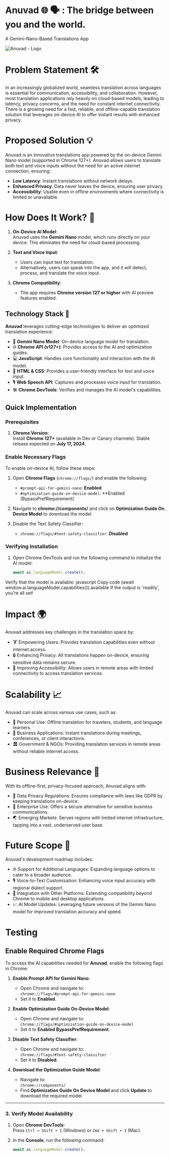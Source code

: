 # Anuvad 🌐 🗣️ : The bridge between you and the world.
A Gemini-Nano-Based Translations App

![Anuvad - Logo](https://github.com/user-attachments/assets/23a1565d-68ab-44c1-986d-27dbaa2852bb)

# Problem Statement 🛠️
In an increasingly globalized world, seamless translation across languages is essential for communication, accessibility, and collaboration. However, most translation applications rely heavily on cloud-based models, leading to latency, privacy concerns, and the need for constant internet connectivity. There is a growing need for a fast, reliable, and offline-capable translation solution that leverages on-device AI to offer instant results with enhanced privacy.

# Proposed Solution 💡
Anuvad is an innovative translations app powered by the on-device Gemini Nano model (supported in Chrome 127+). Anuvad allows users to translate both text and voice inputs without the need for an active internet connection, ensuring:

- **Low Latency**: Instant translations without network delays.  
- **Enhanced Privacy**: Data never leaves the device, ensuring user privacy.  
- **Accessibility**: Usable even in offline environments where connectivity is limited or unavailable.

# How Does It Work? 📸
1. **On-Device AI Model**:  
   Anuvad uses the **Gemini Nano** model, which runs directly on your device. This eliminates the need for cloud-based processing.  

2. **Text and Voice Input**:  
   - Users can input text for translation.  
   - Alternatively, users can speak into the app, and it will detect, process, and translate the voice input.  

3. **Chrome Compatibility**:  
   - The app requires **Chrome version 127 or higher** with AI preview features enabled.

## **Technology Stack 🔧**  
**Anuvad** leverages cutting-edge technologies to deliver an optimized translation experience:
- 🤖 **Gemini Nano Model**: On-device language model for translation.
- 🌐 **Chrome API (v127+)**: Provides access to the AI and optimization guides.
- 💻 **JavaScript**: Handles core functionality and interaction with the AI model.
- 🎨 **HTML & CSS**: Provides a user-friendly interface for text and voice input.
- 🎙️ **Web Speech API**: Captures and processes voice input for translation.
- 🛠️ **Chrome DevTools**: Verifies and manages the AI model's capabilities.


## **Quick Implementation**  

### **Prerequisites**  
1. **Chrome Version**:  
   Install **Chrome 127+** (available in Dev or Canary channels). Stable release expected on **July 17, 2024**.  

### **Enable Necessary Flags**  
To enable on-device AI, follow these steps:  

1. Open **Chrome Flags** (`chrome://flags/`) and enable the following:  
   - `#prompt-api-for-gemini-nano`: **Enabled**  
   - `#optimization-guide-on-device-model`: **Enabled (BypassPrefRequirement)`  
   
2. Navigate to **chrome://components/** and click on **Optimization Guide On Device Model** to download the model.  

3. Disable the Text Safety Classifier:  
   - `chrome://flags/#text-safety-classifier`: **Disabled**  

### **Verifying Installation**  
1. Open Chrome DevTools and run the following command to initialize the AI model:  
   ```javascript
   await ai.languageModel.create();
Verify that the model is available:
javascript
Copy code
(await window.ai.languageModel.capabilities()).available
If the output is 'readily', you're all set!

# Impact 🌍
Anuvad addresses key challenges in the translation space by:

- 🏋️ Empowering Users: Provides translation capabilities even without internet access.
- 🔒 Enhancing Privacy: All translations happen on-device, ensuring sensitive data remains secure.
- 📡 Improving Accessibility: Allows users in remote areas with limited connectivity to access translation services.

# Scalability 📈
Anuvad can scale across various use cases, such as:

- 🧳 Personal Use: Offline translation for travelers, students, and language learners.
- 💼 Business Applications: Instant translations during meetings, conferences, or client interactions.
- 🏛️ Government & NGOs: Providing translation services in remote areas without reliable internet access.

# Business Relevance 🤝
With its offline-first, privacy-focused approach, Anuvad aligns with:

- 📜 Data Privacy Regulations: Ensures compliance with laws like GDPR by keeping translations on-device.
- 🏢 Enterprise Use: Offers a secure alternative for sensitive business communications.
- 🌏 Emerging Markets: Serves regions with limited internet infrastructure, tapping into a vast, underserved user base.

# Future Scope 🚀
Anuvad's development roadmap includes:

- 🌐 Support for Additional Languages: Expanding language options to cater to a broader audience.
- 🎙️ Voice-to-Text Customization: Enhancing voice input accuracy with regional dialect support.
- 🔗 Integration with Other Platforms: Extending compatibility beyond Chrome to mobile and desktop applications.
- 📈 AI Model Updates: Leveraging future versions of the Gemini Nano model for improved translation accuracy and speed.

# Testing 
## Enable Required Chrome Flags
To access the AI capabilities needed for **Anuvad**, enable the following flags in Chrome:

1. **Enable Prompt API for Gemini Nano**:
   - Open Chrome and navigate to:  
     `chrome://flags/#prompt-api-for-gemini-nano`  
   - Set it to **Enabled**.

2. **Enable Optimization Guide On-Device Model**:
   - Open Chrome and navigate to:  
     `chrome://flags/#optimization-guide-on-device-model`  
   - Set it to **Enabled BypassPrefRequirement**.

3. **Disable Text Safety Classifier**:
   - Open Chrome and navigate to:  
     `chrome://flags/#text-safety-classifier`  
   - Set it to **Disabled**.

4. **Download the Optimization Guide Model**:
   - Navigate to:  
     `chrome://components/`  
   - Find **Optimization Guide On Device Model** and click **Update** to download the required model.

---

### 3. Verify Model Availability

1. Open **Chrome DevTools**:  
   Press `Ctrl + Shift + I` (Windows) or `Cmd + Shift + I` (Mac).

2. In the **Console**, run the following command:
   ```javascript
   await ai.languageModel.create();
